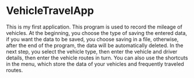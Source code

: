 # VehicleTravelApp

This is my first application.
This program is used to record the mileage of vehicles.
At the beginning, you choose the type of saving the entered data, if you want the data to be saved, you choose saving in a file, otherwise, after the end of the program, the data will be automatically deleted.
In the next step, you select the vehicle type, then enter the vehicle and driver details, then enter the vehicle routes in turn.
You can also use the shortcuts in the menu, which store the data of your vehicles and frequently traveled routes.
